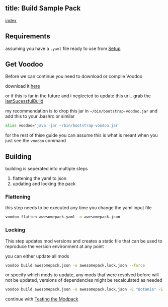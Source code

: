 title: Build Sample Pack
---

[index](../)

## Requirements

assuming you have a `.yaml` file ready to use from
[Setup](setup)

## Get Voodoo

Before we can continue you need to download or compile Voodoo

download it 
[here](https://ci.elytradev.com/job/elytra/job/Voodoo/job/master/97/artifact/bootstrap/build/libs/bootstrap-voodoo-97.jar)

or if this is far in the future and i neglected to update this url.. grab the 
[lastSucessfulBuild](https://ci.elytradev.com/job/elytra/job/Voodoo/job/master/lastSuccessfulBuild/)

my recommendation is to drop this jar in `~/bin/bootstrap-voodoo.jar`
and add this to your .bashrc or similar
```bash
alias voodoo='java -jar ~/bin/bootstrap-voodoo.jar'
```
for the rest of thise guide you can assume this is what is meant 
when you just see the `voodoo` command

## Building

building is seperated into multiple steps
1. flattening the yaml to json
2. updating and locking the pack

### Flattening

this step needs to be executed any time you change the yaml input file

```bash
voodoo flatten awesomepack.yaml -o awesomepack.json
```

### Locking

This step updates mod versions and creates a static file that can be used to reproduce the version environment at any point

you can either update all mods
```bash
voodoo build awesomepack.json -o awesomepack.lock.json --force
```

or specify which mods to update, any mods that were resolved before will not be updated,
versions of dependencies might be recalculated as needed

```bash
voodoo build awesomepack.json -o awesomepack.lock.json -E "Botania" -E "Magic Arsenal"
```


continue with [Testing the Modpack](testing)